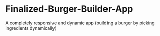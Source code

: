 # Finalized-Burger-Builder-App
A completely responsive and dynamic app (building a burger by picking ingredients dynamically)
